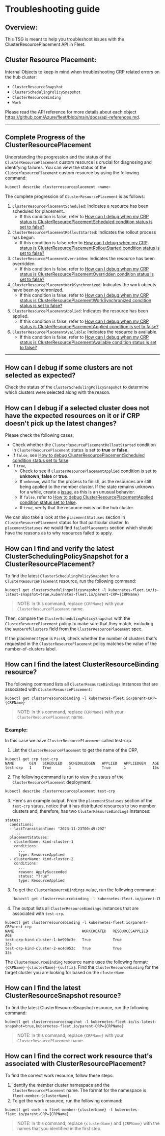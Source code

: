 # Troubleshooting guide

## Overview:

This TSG is meant to help you troubleshoot issues with the ClusterResourcePlacement API in Fleet.

## Cluster Resource Placement:

Internal Objects to keep in mind when troubleshooting CRP related errors on the hub cluster:
 - `ClusterResourceSnapshot`
 - `ClusterSchedulingPolicySnapshot`
 - `ClusterResourceBinding`
 - `Work`

Please read the API reference for more details about each object https://github.com/Azure/fleet/blob/main/docs/api-references.md.
____
## Complete Progress of the ClusterResourcePlacement
Understanding the progression and the status of the `ClusterResourcePlacement` custom resource is crucial for diagnosing and identifying failures. 
You can view the status of the `ClusterResourcePlacement` custom resource by using the following command:
```bash
kubectl describe clusterresourceplacement <name>
```

The complete progression of `ClusterResourcePlacement` is as follows:
1. `ClusterResourcePlacementScheduled`: Indicates a resource has been scheduled for placement.. 
    - If this condition is false, refer to [How can I debug when my CRP status is ClusterResourcePlacementScheduled condition status is set to false?](./clusterResourcePlacementScheduled.md). 
2. `ClusterResourcePlacementRolloutStarted`: Indicates the rollout process has begun.
   - If this condition is false refer to [How can I debug when my CRP status is ClusterResourcePlacementRolloutStarted condition status is set to false?](./clusterResourcePlacementRolloutStarted.md)
3. `ClusterResourcePlacementOverridden`: Indicates the resource has been overridden.
   - If this condition is false, refer to [How can I debug when my CRP status is ClusterResourcePlacementOverridden condition status is set to false?](./clusterResourcePlacementOverridden.md)
4. `ClusterResourcePlacementWorkSynchronized`: Indicates the work objects have been synchronized.
   - If this condition is false, refer to [How can I debug when my CRP status is ClusterResourcePlacementWorkSynchronized condition status is set to false?](./clusterResourcePlacementWorkSynchronized.md)
5. `ClusterResourcePlacementApplied`: Indicates the resource has been applied.
   - If this condition is false, refer to [How can I debug when my CRP status is ClusterResourcePlacementApplied condition is set to false?](./clusterResourcePlacementApplied.md)
6. `ClusterResourcePlacementAvailable`: Indicates the resource is available. 
   - If this condition is false, refer to [How can I debug when my CRP status is ClusterResourcePlacementAvailable condition status is set to false?](./clusterResourcePlacementAvailable.md)

___
## How can I debug if some clusters are not selected as expected?

Check the status of the `ClusterSchedulingPolicySnapshot` to determine which clusters were selected along with the reason.

## How can I debug if a selected cluster does not have the expected resources on it or if CRP doesn't pick up the latest changes?

Please check the following cases,
- Check whether the `ClusterResourcePlacementRolloutStarted` condition in `ClusterResourcePlacement` status is set to **true** or **false**.
- If `false`, see [How to debug ClusterResourcePlacementScheduled condition status set to false](#how-can-i-debug-when-my-crp-status-is-clusterresourceplacementrolloutstarted-condition-status-is-set-to-false).
- If `true`,
  - Check to see if `ClusterResourcePlacementApplied` condition is set to **unknown**, **false** or **true**.
  - If `unknown`, wait for the process to finish, as the resources are still being applied to the member cluster. If the state remains unknown for a while, create a [issue](https://github.com/Azure/fleet/issues), as this is an unusual behavior.
  - If `false`, refer to [How to debug ClusterResourcePlacementApplied condition status set to false](#how-can-i-debug-when-my-crp-clusterresourceplacementapplied-condition-is-set-to-false).
  - If `true`, verify that the resource exists on the hub cluster.

We can also take a look at the `placementStatuses` section in `ClusterResourcePlacement` status for that particular cluster. In `placementStatuses` we would find `failedPlacements` section which should have the reasons as to why resources failed to apply.

## How can I find and verify the latest ClusterSchedulingPolicySnapshot for a ClusterResourcePlacement?

To find the latest `ClusterSchedulingPolicySnapshot` for a `ClusterResourcePlacement` resource, run the following command:

```
kubectl get clusterschedulingpolicysnapshot -l kubernetes-fleet.io/is-latest-snapshot=true,kubernetes-fleet.io/parent-CRP={CRPName}
```
> NOTE: In this command, replace `{CRPName}` with your `ClusterResourcePlacement` name.

Then, compare the `ClusterSchedulingPolicySnapshot` with the `ClusterResourcePlacement` policy to make sure that they match, excluding the `numberOfClusters` field from the `ClusterResourcePlacement` spec.

If the placement type is `PickN`, check whether the number of clusters that's requested in the `ClusterResourcePlacement` policy matches the value of the number-of-clusters label.
## How can I find the latest ClusterResourceBinding resource?

The following command lists all `ClusterResourceBindings` instances that are associated with `ClusterResourcePlacement`:
```
kubectl get clusterresourcebinding -l kubernetes-fleet.io/parent-CRP={CRPName}
```
> NOTE: In this command, replace `{CRPName}` with your `ClusterResourcePlacement` name.

### Example:

In this case we have `ClusterResourcePlacement` called test-crp.

1. List the `ClusterResourcePlacement` to get the name of the CRP,
```
kubectl get crp test-crp
NAME       GEN   SCHEDULED   SCHEDULEDGEN   APPLIED   APPLIEDGEN   AGE
test-crp   1     True        1              True      1            15s
```

2. The following command is run to view the status of the `ClusterResourcePlacement` deployment.
```bash
kubectl describe clusterresourceplacement test-crp
```

3. Here's an example output. From the `placementStatuses` section of the `test-crp` status, notice that it has distributed 
resources to two member clusters and, therefore, has two `ClusterResourceBindings` instances:
```
status:
  conditions:
  - lastTransitionTime: "2023-11-23T00:49:29Z"
    ...
  placementStatuses:
  - clusterName: kind-cluster-1
    conditions:
      ...
      type: ResourceApplied
  - clusterName: kind-cluster-2
    conditions:
      ...
      reason: ApplySucceeded
      status: "True"
      type: ResourceApplied
```

3. To get the `ClusterResourceBindings` value, run the following command:
```bash
    kubectl get clusterresourcebinding -l kubernetes-fleet.io/parent-CRP=test-crp 
```
4. The output lists all `ClusterResourceBindings` instances that are associated with `test-crp`. 
```
kubectl get clusterresourcebinding -l kubernetes-fleet.io/parent-CRP=test-crp 
NAME                               WORKCREATED   RESOURCESAPPLIED   AGE
test-crp-kind-cluster-1-be990c3e   True          True               33s
test-crp-kind-cluster-2-ec4d953c   True          True               33s
```
The `ClusterResourceBinding` resource name uses the following format: `{CRPName}-{clusterName}-{suffix}`. 
Find the `ClusterResourceBinding` for the target cluster you are looking for based on the `clusterName`.


## How can I find the latest ClusterResourceSnapshot resource?

To find the latest ClusterResourceSnapshot resource, run the following command:

```
kubectl get clusterresourcesnapshot -l kubernetes-fleet.io/is-latest-snapshot=true,kubernetes-fleet.io/parent-CRP={CRPName}
```
> NOTE: In this command, replace `{CRPName}` with your `ClusterResourcePlacement` name.

## How can I find the correct work resource that's associated with ClusterResourcePlacement?

To find the correct work resource, follow these steps:

1. Identify the member cluster namespace and the `ClusterResourcePlacement` name. The format for the namespace is `fleet-member-{clusterName}`.
2. To get the work resource, run the following command:

```
kubectl get work -n fleet-member-{clusterName} -l kubernetes-fleet.io/parent-CRP={CRPName}
```
> NOTE: In this command, replace `{clusterName}` and `{CRPName}` with the names that you identified in the first step.
